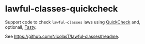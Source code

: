 # lawful-classes-quickcheck
Support code to check `lawful-classes` laws using [QuickCheck][quickcheck] and,
optionall, [Tasty][tasty].

See https://github.com/NicolasT/lawful-classes#readme.

[quickcheck]: https://hackage.haskell.org/package/QuickCheck
[tasty]: https://hackage.haskell.org/package/tasty

